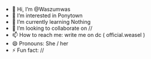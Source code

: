 - 👋 Hi, I’m @Waszumwas
- 👀 I’m interested in Ponytown
- 🌱 I’m currently learning Nothing
- 💞️ I’m looking to collaborate on //
- 📫 How to reach me: write me on dc ( official.weasel )
- 😄 Pronouns: She / her
- ⚡ Fun fact: //

<!---
Waszumwas/Waszumwas is a ✨ special ✨ repository because its `README.md` (this file) appears on your GitHub profile.
You can click the Preview link to take a look at your changes.
--->
